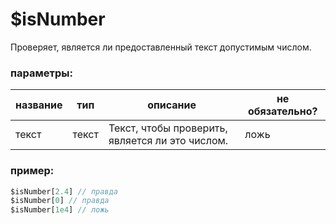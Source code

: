 # $isNumber
Проверяет, является ли предоставленный текст допустимым числом.

### параметры:
| название        | тип        | описание                         | не обязательно? |
| ----------- | ----------- | ------------------------------------| -------- |
| текст        | текст      | Текст, чтобы проверить, является ли это числом.  | ложь    |

### пример:
```js
$isNumber[2.4] // правда
$isNumber[0] // правда
$isNumber[1e4] // ложь
```
